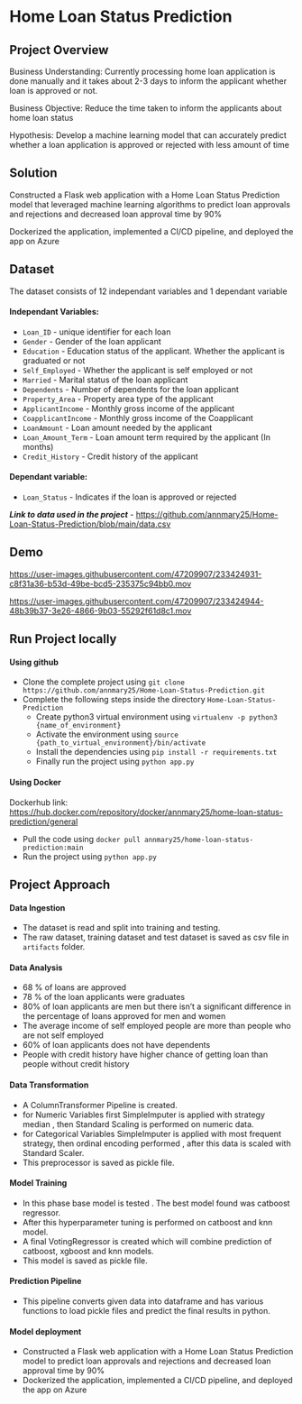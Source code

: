 # Home Loan Status Prediction

## Project Overview

Business Understanding: Currently processing home loan application is done manually and it takes about 2-3 days to inform the applicant whether loan is approved or not.

Business Objective: Reduce the time taken to inform the applicants about home loan status

Hypothesis: Develop a machine learning model that can accurately predict whether a loan application is approved or rejected with less amount of time

## Solution

Constructed a Flask web application with a Home Loan Status Prediction model that leveraged machine learning algorithms to predict loan approvals and rejections and decreased loan approval time by 90% 

Dockerized the application, implemented a CI/CD pipeline, and deployed the app on Azure

## Dataset

The dataset consists of 12 independant variables and 1 dependant variable

#### Independant Variables:

- `Loan_ID` - unique identifier for each loan
- `Gender` - Gender of the loan applicant
- `Education` - Education status of the applicant. Whether the applicant is graduated or not
- `Self_Employed` - Whether the applicant is self employed or not
- `Married` - Marital status of the loan applicant
- `Dependents` - Number of dependents for the loan applicant
- `Property_Area` - Property area type of the applicant 
- `ApplicantIncome` - Monthly gross income of the applicant
- `CoapplicantIncome` - Monthly gross income of the Coapplicant
- `LoanAmount` - Loan amount needed by the applicant
- `Loan_Amount_Term` - Loan amount term required by the applicant (In months)
- `Credit_History` - Credit history of the applicant

#### Dependant variable:

- `Loan_Status` - Indicates if the loan is approved or rejected

_**Link to data used in the project**_ - https://github.com/annmary25/Home-Loan-Status-Prediction/blob/main/data.csv

## Demo

https://user-images.githubusercontent.com/47209907/233424931-c8f31a36-b53d-49be-bcd5-235375c94bb0.mov



https://user-images.githubusercontent.com/47209907/233424944-48b39b37-3e26-4866-9b03-55292f61d8c1.mov

## Run Project locally 

#### Using github

- Clone the complete project using `git clone https://github.com/annmary25/Home-Loan-Status-Prediction.git`
-  Complete the following steps inside the directory `Home-Loan-Status-Prediction`
    - Create python3 virtual environment using `virtualenv -p python3 {name_of_environment}`
    - Activate the environment using `source {path_to_virtual_environment}/bin/activate`
    - Install the dependencies using `pip install -r requirements.txt`
    - Finally run the project using `python app.py`

#### Using Docker

Dockerhub link: https://hub.docker.com/repository/docker/annmary25/home-loan-status-prediction/general

- Pull the code using `docker pull annmary25/home-loan-status-prediction:main`
- Run the project using `python app.py`

## Project Approach

#### Data Ingestion 

- The dataset is read and split into training and testing.
- The raw dataset, training dataset and test dataset is saved as csv file in `artifacts` folder.

#### Data Analysis

- 68 % of loans are approved 
- 78 % of the loan applicants were graduates
- 80% of loan applicants are men but there isn’t a significant difference in the percentage of loans approved for men and women
- The average income of self employed people are more than people who are not self employed
- 60% of loan applicants does not have dependents
- People with credit history have higher chance of getting loan than people without credit history
 
#### Data Transformation

- A ColumnTransformer Pipeline is created.
- for Numeric Variables first SimpleImputer is applied with strategy median , then Standard Scaling is performed on numeric data.
- for Categorical Variables SimpleImputer is applied with most frequent strategy, then ordinal encoding performed , after this data is scaled with Standard Scaler.
- This preprocessor is saved as pickle file.

#### Model Training 

- In this phase base model is tested . The best model found was catboost regressor.
- After this hyperparameter tuning is performed on catboost and knn model.
- A final VotingRegressor is created which will combine prediction of catboost, xgboost and knn models.
- This model is saved as pickle file.

#### Prediction Pipeline 

- This pipeline converts given data into dataframe and has various functions to load pickle files and predict the final results in python.

#### Model deployment

- Constructed a Flask web application with a Home Loan Status Prediction model to predict loan approvals and rejections and decreased loan approval time by 90% 
- Dockerized the application, implemented a CI/CD pipeline, and deployed the app on Azure
